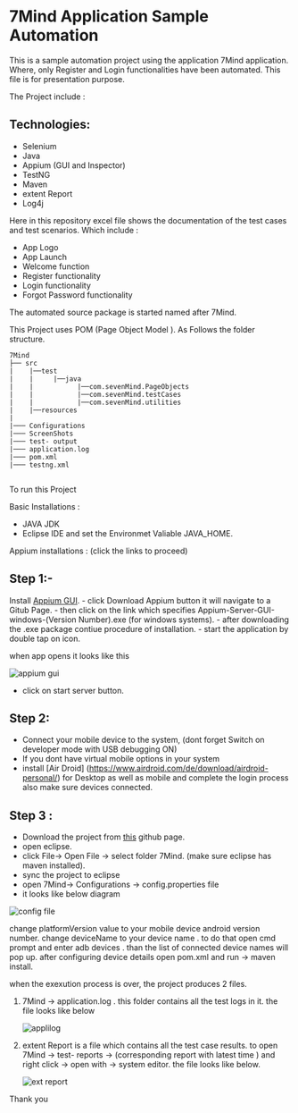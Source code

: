 
# 7Mind Application Sample Automation 

This is a sample automation project using the application 7Mind application. 
Where, only Register and Login functionalities have been automated.
This file is for presentation purpose.

The Project include :
## Technologies:
-	Selenium
-	Java
-	Appium (GUI and Inspector)
-	TestNG
-	Maven
-	extent Report
-	Log4j

Here in this repository excel file shows the documentation of the test cases and test scenarios.
Which include :
  - App Logo
  - App Launch
  - Welcome function
  - Register functionality
  - Login functionality
  - Forgot Password functionality


The automated source package is started named after 7Mind.

This Project uses POM (Page Object Model ).
As Follows the folder structure.




```
7Mind
├── src
|    |──test
|    |     |──java
|    |           |──com.sevenMind.PageObjects
|    |           |──com.sevenMind.testCases
|    |           |──com.sevenMind.utilities
|    |──resources
|            
|─── Configurations            
|─── ScreenShots            
|─── test- output            
|─── application.log            
|─── pom.xml            
|─── testng.xml                     
                       
```



To run this Project

Basic Installations :
- JAVA JDK 
- Eclipse IDE 
    and set the Environmet Valiable JAVA_HOME.
    
 Appium installations :
  (click the links to proceed)

## Step 1:-
  Install [Appium GUI](https://appium.io/).
      - click Download Appium button it will navigate to a Gitub Page.
      - then click on the link which specifies Appium-Server-GUI-windows-(Version Number).exe  (for windows systems).
      - after downloading the .exe package contiue procedure of installation.
      - start the application by double tap on  icon. 


when app opens it looks like this

   ![appium gui ](https://user-images.githubusercontent.com/52613470/157946686-5d198747-ee3d-472e-aa9e-85567654cdb8.png)

- click on start server button.
## Step 2:
- Connect your mobile device to the system,  (dont forget Switch on developer mode with USB debugging ON)
- If you dont have virtual mobile options in your system 
- install [Air Droid] (https://www.airdroid.com/de/download/airdroid-personal/) for Desktop as well as mobile and complete the login process also make sure devices connected.

## Step 3 :
- Download the project from [this](https://github.com/Rajesh-medipally/Appium-Project) github page.
- open eclipse.
- click File-> Open File -> select folder 7Mind. (make sure eclipse has maven installed).
- sync the project to eclipse 
- open 7Mind-> Configurations -> config.properties file
- it looks like below diagram

 ![config file](https://user-images.githubusercontent.com/52613470/157950313-d57f42fd-fd7d-488f-a8f1-4bd029975cb3.png)
 
 change platformVersion value to your mobile device android version number.
 change deviceName to your device name . to do that open cmd prompt and enter adb devices .  than the list of connected device names will pop up.
 after configuring device details 
 open pom.xml and run -> maven install. 
 
 when the exexution process is over, the project produces 2 files. 
 
 1) 7Mind -> application.log . this folder contains all the test logs in it. 
          the file looks like below
          
      ![applilog](https://user-images.githubusercontent.com/52613470/157951551-301bac80-605e-4edf-b8ad-9fda3eaf6918.png)
2) extent Report is a file which contains all the test case results. 
    to open
    7Mind -> test- reports -> (corresponding report with latest time ) and right click -> open with -> system editor.
        the file looks like below.
        
      ![ext report](https://user-images.githubusercontent.com/52613470/157954168-abffed92-4114-4337-be02-09ae11714bf9.png)



Thank you

